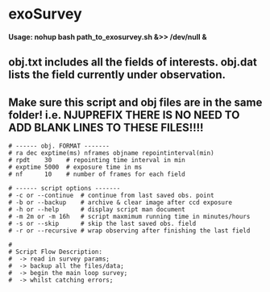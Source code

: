# exoSurvey

#### Usage: nohup bash path_to_exosurvey.sh &>> /dev/null &

 obj.txt includes all the fields of interests.
 obj.dat lists the field currently under observation.
---
 Make sure this script and obj files are in the same folder!
 i.e. NJUPREFIX
 THERE IS NO NEED TO ADD BLANK LINES TO THESE FILES!!!!
---
```
# ------ obj. FORMAT -------
# ra dec exptime(ms) nframes objname repointinterval(min)
# rpdt    30    # repointing time interval in min
# exptime 5000  # exposure time in ms
# nf      10    # number of frames for each field
```
```
# ------ script options -------
# -c or --continue  # continue from last saved obs. point
# -b or --backup    # archive & clear image after ccd exposure
# -h or --help      # display script man document
# -m 2m or -m 16h   # script maxmimum running time in minutes/hours
# -s or --skip      # skip the last saved obs. field
# -r or --recursive # wrap observing after finishing the last field 
```
```
#
# Script Flow Description:
#  -> read in survey params;
#  -> backup all the files/data;
#  -> begin the main loop survey;
#  -> whilst catching errors;
```
